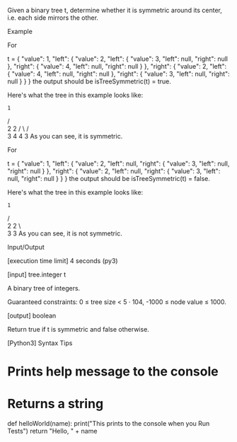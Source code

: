 Given a binary tree t, determine whether it is symmetric around its center, i.e. each side mirrors the other.

Example

For

t = {
    "value": 1,
    "left": {
        "value": 2,
        "left": {
            "value": 3,
            "left": null,
            "right": null
        },
        "right": {
            "value": 4,
            "left": null,
            "right": null
        }
    },
    "right": {
        "value": 2,
        "left": {
            "value": 4,
            "left": null,
            "right": null
        },
        "right": {
            "value": 3,
            "left": null,
            "right": null
        }
    }
}
the output should be isTreeSymmetric(t) = true.

Here's what the tree in this example looks like:

    1
   / \
  2   2
 / \ / \
3  4 4  3
As you can see, it is symmetric.

For

t = {
    "value": 1,
    "left": {
        "value": 2,
        "left": null,
        "right": {
            "value": 3,
            "left": null,
            "right": null
        }
    },
    "right": {
        "value": 2,
        "left": null,
        "right": {
            "value": 3,
            "left": null,
            "right": null
        }
    }
}
the output should be isTreeSymmetric(t) = false.

Here's what the tree in this example looks like:

    1
   / \
  2   2
   \   \
   3    3
As you can see, it is not symmetric.

Input/Output

[execution time limit] 4 seconds (py3)

[input] tree.integer t

A binary tree of integers.

Guaranteed constraints:
0 ≤ tree size < 5 · 104,
-1000 ≤ node value ≤ 1000.

[output] boolean

Return true if t is symmetric and false otherwise.

[Python3] Syntax Tips

# Prints help message to the console
# Returns a string
def helloWorld(name):
    print("This prints to the console when you Run Tests")
    return "Hello, " + name
